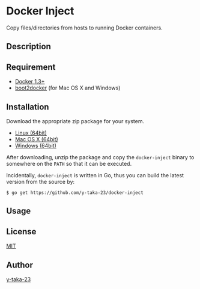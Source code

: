 # Docker Inject
Copy files/directories from hosts to running Docker containers.

## Description

## Requirement

* [Docker 1.3+](https://www.docker.com/)
* [boot2docker](http://boot2docker.io/) (for Mac OS X and Windows)

## Installation

Download the appropriate zip package for your system.

* [Linux (64bit)](https://github.com/y-taka-23/docker-inject/releases/download/v0.1.0/docker-inject_0.1.0_linux_amd64.zip)
* [Mac OS X (64bit)](https://github.com/y-taka-23/docker-inject/releases/download/v0.1.0/docker-inject_0.1.0_darwin_amd64.zip)
* [Windows (64bit)](https://github.com/y-taka-23/docker-inject/releases/download/v0.1.0/docker-inject_0.1.0_windows_amd64.zip)

After downloading, unzip the package and copy the `docker-inject` binary
to somewhere on the `PATH` so that it can be executed.

Incidentally, `docker-inject` is written in Go,
thus you can build the latest version from the source by:

```
$ go get https://github.com/y-taka-23/docker-inject
```

## Usage

## License

[MIT](https://github.com/y-taka-23/docker-inject/blob/master/LICENSE)

## Author

[y-taka-23](https://github.com/y-taka-23)
